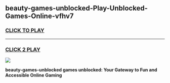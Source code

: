 
## beauty-games-unblocked-Play-Unblocked-Games-Online-vfhv7
<h3>
<a href="https://premium76.site?title=beauty-games-unblocked&ref=25A">CLICK TO PLAY</a></h3>
<hr>

<h3>
<a href="https://premium76.site?title=beauty-games-unblocked&ref=25A">CLICK 2 PLAY</a>
  
</h3>

<a href="https://premium76.site?title=beauty-games-unblocked&ref=25A"><img src="https://clearcache.store/games.png"></a>


**beauty-games-unblocked games unblocked: Your Gateway to Fun and Accessible Online Gaming**
